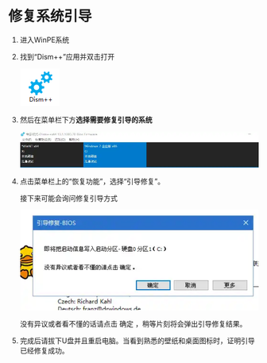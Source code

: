 # 修复系统引导

1. 进入WinPE系统
2. 找到“Dism++”应用并双击打开

    ![](./img/DISM++.png)
3. 然后在菜单栏下方**选择需要修复引导的系统**

    ![](./img/修复引导-1.png)

4. 点击菜单栏上的“恢复功能”，选择“引导修复”。

    接下来可能会询问修复引导方式

    ![](./img/修复引导-2.png)

    没有异议或者看不懂的话请点击 确定 ，稍等片刻将会弹出引导修复结果。

5. 完成后请拔下U盘并且重启电脑。当看到熟悉的壁纸和桌面图标时，证明引导已经修复成功。
